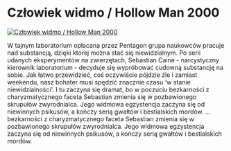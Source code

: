 Człowiek widmo / Hollow Man 2000 
=============
[![Człowiek widmo / Hollow Man 2000 ](http://vidos.pl/images/player.gif)](http://vidos.pl/czlowiek-widmo-hollow-man-2000)

 W tajnym laboratorium opłacana przez Pentagon grupa naukowców pracuje nad substancją, dzięki której można stać się niewidzialnym. Po serii udanych eksperymentów na zwierzętach, Sebastian Caine - narcystyczny kierownik laboratorium - decyduje się wypróbować cudowną substancję na sobie. Jak łatwo przewidzieć, coś oczywiście pójdzie źle i zamiast weekendu, nasz bohater musi spędzić znacznie  czasu 'w stanie niewidzialności'. I tu zaczyna się dramat, bo w poczuciu bezkarności z charyzmatycznego faceta Sebastian zmienia się w pozbawionego skrupułów zwyrodnialca. Jego widmowa egzystencja zaczyna się od niewinnych psikusów, a kończy serią gwałtów i bestialskich mordów.   ... bezkarności z charyzmatycznego faceta Sebastian zmienia się w pozbawionego skrupułów zwyrodnialca. Jego widmowa egzystencja zaczyna się od niewinnych psikusów, a kończy serią gwałtów i bestialskich mordów.
